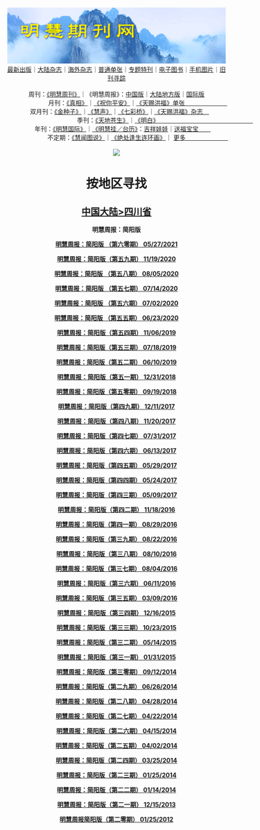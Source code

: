 <a id="user-content-1" class="anchor" aria-hidden="true" href="#1">
<a name="1" id="1" target="_blank"></a> <span id="1">
<a name="2" id="2" target="_blank"></a> <span id="2">
<a name="3" id="3" target="_blank"></a> <span id="3">
<a name="4" id="4" target="_blank"></a> <span id="4">
<a name="5" id="5" target="_blank"></a> <span id="5">
<a name="6" id="6" target="_blank"></a> <span id="6">
<a name="7" id="7" target="_blank"></a> <span id="7">
<a id="user-content-1" href="#1">
<div align="center">
<a target="_blank" href="https://github.com/19920513/djy/blob/master/gb/nsc413.md#1"><img src="https://github.com/pdf-edit/qikan/blob/master/mhqk.png?raw=true"></a><br>
<a href="https://github.com/pdf-edit/qikan/blob/master/display.aspx/category_id/8/page_1.md">最新出版</a>｜<a href="https://github.com/pdf-edit/qikan/blob/master/category.aspx/category/mainland/page_1.md">大陆杂志</a>｜<a href="https://github.com/pdf-edit/qikan/blob/master/category.aspx/category/overseas/page_1.md">海外杂志</a>｜<a href="https://github.com/pdf-edit/qikan/blob/master/display.aspx/category_id/4/guige_id/3/page_1.md">普通单张</a>｜<a href="https://github.com/pdf-edit/qikan/blob/master/category.aspx/category/zhuanti/page_1.md">专题特刊</a>｜<a href="https://github.com/pdf-edit/qikan/blob/master/display.aspx/category_id/6/meijie_id/2/page_1.md">电子图书</a>｜<a href="https://github.com/pdf-edit/qikan/blob/master/display.aspx/qikan_type_id/11075/page_1.md">手机图片</a>｜<a href="https://github.com/pdf-edit/qikan/blob/master/display.aspx/category_id/5/zhouqi_id/6/page_1.md">旧刊寻踪</a><a href="https://github.com/pdf-edit/qikan/blob/master/UpdatedArticles.aspx/page_1.md"></a>
<br>
<br>
周刊：<a href="https://github.com/pdf-edit/qikan/blob/master/display.aspx/qikan_type_id/5179/page_1.md">《明慧周刊》</a>｜《明慧周报》：<a href="https://github.com/pdf-edit/qikan/blob/master/display.aspx/qikan_type_id/5178/page_1.md">中国版</a>｜<a href="https://github.com/pdf-edit/qikan/blob/master/mainland.aspx/page_1.md">大陆地方版</a>｜<a href="https://github.com/pdf-edit/qikan/blob/master/display.aspx/qikan_type_id/5151/page_1.md">国际版</a><br>
月刊：<a href="https://github.com/pdf-edit/qikan/blob/master/display.aspx/qikan_type_id/5240/page_1.md">《真相》</a>｜<a href="https://github.com/pdf-edit/qikan/blob/master/display.aspx/qikan_type_id/11182/page_1.md">《祝你平安》</a>｜<a href="https://github.com/pdf-edit/qikan/blob/master/display.aspx/qikan_type_id/5360/keyword/E5/contain/true/page_1.md">《天赐洪福》单张　　　　　　　</a><br>
双月刊：<a href="https://github.com/pdf-edit/qikan/blob/master/display.aspx/qikan_type_id/7500/page_1.md">《金种子》</a>｜<a href="https://github.com/pdf-edit/qikan/blob/master/display.aspx/qikan_type_id/5638/page_1.md">《慧声》</a>｜<a href="https://github.com/pdf-edit/qikan/blob/master/display.aspx/qikan_type_id/7268/page_1.md">《七彩桥》</a>｜<a href="https://github.com/pdf-edit/qikan/blob/master/display.aspx/qikan_type_id/5360/keyword/E5/contain/false/page_1.md">《天赐洪福》杂志　</a> <br>
季刊：<a href="https://github.com/pdf-edit/qikan/blob/master/display.aspx/qikan_type_id/5139/page_1.md">《天地苍生》</a>｜<a href="https://github.com/pdf-edit/qikan/blob/master/display.aspx/qikan_type_id/5140/page_1.md">《明白》　　　　　　　　　　　　　　　　</a><br>
年刊：<a href="https://github.com/pdf-edit/qikan/blob/master/display.aspx/qikan_type_id/10922/page_1.md">《明慧国际》</a>｜<a href="https://github.com/pdf-edit/qikan/blob/master/display.aspx/category_id/6/meijie_id/3/page_1.md">《明慧挂／台历》</a>：<a href="https://github.com/pdf-edit/qikan/blob/master/display.aspx/category_id/6/meijie_id/3/keyword/E5/page_1.md">吉祥娃娃</a>｜<a href="https://github.com/pdf-edit/qikan/blob/master/display.aspx/category_id/6/meijie_id/3/keyword/E9/page_1.md">送福宝宝　　</a><br> 
不定期：<a href="https://github.com/pdf-edit/qikan/blob/master/display.aspx/qikan_type_id/11185/page_1.md">《慧闻图说》</a>｜<a href="https://github.com/pdf-edit/qikan/blob/master/display.aspx/qikan_type_id/11131/page_1.md">《绝处逢生连环画》</a>｜ <a href="https://github.com/pdf-edit/qikan/blob/master/display.aspx/category_id/6/meijie_id/3/keyword/other/page_1.md">更多　　　　　　　</a> <br>
<br>
<a target="_blank" href="https://github.com/19920513/djy/blob/master/gb/nsc413.md#1"><img src="https://raw.githubusercontent.com/19920513/www/master/t/lh600.jpg"></a><br>
<h1><strong>按地区寻找</strong></h1><p align="center"><h2><strong><a target="_blank" href="https://github.com/pdf-edit/qikan/blob/master/mainland.aspx/page_1.md">中国大陆</a><a target="_blank" href="https://github.com/pdf-edit/qikan/blob/master/mainland.aspx?category_id=7&location_id=24/page_1.md#1">>四川省</a></strong></h2></p>
<p align="center"><strong>明慧周报：简阳版</strong></p>
<p align="center"><strong><a target="_blank" href="https://gitlab.com/pdf-edit/pdfkit/-/raw/master/tests/pdf/202983.pdf">明慧周报：简阳版  （第六零期）       05/27/2021</a></strong></p>
<p align="center"><strong><a target="_blank" href="https://gitlab.com/pdf-edit/pdfkit/-/raw/master/tests/pdf/200265.pdf">明慧周报：简阳版（第五九期）       11/19/2020</a></strong></p>
<p align="center"><strong><a target="_blank" href="https://gitlab.com/pdf-edit/pdfkit/-/raw/master/tests/pdf/198723.pdf">明慧周报：简阳版  （第五八期）       08/05/2020</a></strong></p>
<p align="center"><strong><a target="_blank" href="https://gitlab.com/pdf-edit/pdfkit/-/raw/master/tests/pdf/198347.pdf">明慧周报：简阳版  （第五七期）       07/14/2020</a></strong></p>
<p align="center"><strong><a target="_blank" href="https://gitlab.com/pdf-edit/pdfkit/-/raw/master/tests/pdf/198176.pdf">明慧周报：简阳版  （第五六期）       07/02/2020</a></strong></p>
<p align="center"><strong><a target="_blank" href="https://gitlab.com/pdf-edit/pdfkit/-/raw/master/tests/pdf/198076.pdf">明慧周报：简阳版  （第五五期）       06/23/2020</a></strong></p>
<p align="center"><strong><a target="_blank" href="https://gitlab.com/pdf-edit/pdfkit/-/raw/master/tests/pdf/195090.pdf">明慧周报：简阳版（第五四期）       11/06/2019</a></strong></p>
<p align="center"><strong><a target="_blank" href="https://gitlab.com/pdf-edit/pdfkit/-/raw/master/tests/pdf/193596.pdf">明慧周报：简阳版（第五三期）       07/18/2019</a></strong></p>
<p align="center"><strong><a target="_blank" href="https://gitlab.com/pdf-edit/pdfkit/-/raw/master/tests/pdf/193145.pdf">明慧周报：简阳版（第五二期）       06/10/2019</a></strong></p>
<p align="center"><strong><a target="_blank" href="https://gitlab.com/pdf-edit/pdfkit/-/raw/master/tests/pdf/191200.pdf">明慧周报：简阳版（第五一期）       12/31/2018</a></strong></p>
<p align="center"><strong><a target="_blank" href="https://gitlab.com/pdf-edit/pdfkit/-/raw/master/tests/pdf/189854.pdf">明慧周报：简阳版（第五零期）       09/19/2018</a></strong></p>
<p align="center"><strong><a target="_blank" href="https://gitlab.com/pdf-edit/pdfkit/-/raw/master/tests/pdf/186146.pdf">明慧周报：简阳版（第四九期）       12/11/2017</a></strong></p>
<p align="center"><strong><a target="_blank" href="https://gitlab.com/pdf-edit/pdfkit/-/raw/master/tests/pdf/185808.pdf">明慧周报：简阳版（第四八期）       11/20/2017</a></strong></p>
<p align="center"><strong><a target="_blank" href="https://gitlab.com/pdf-edit/pdfkit/-/raw/master/tests/pdf/184030.pdf">明慧周报：简阳版（第四七期）       07/31/2017</a></strong></p>
<p align="center"><strong><a target="_blank" href="https://gitlab.com/pdf-edit/pdfkit/-/raw/master/tests/pdf/183270.pdf">明慧周报：简阳版（第四六期）       06/13/2017</a></strong></p>
<p align="center"><strong><a target="_blank" href="https://gitlab.com/pdf-edit/pdfkit/-/raw/master/tests/pdf/183019.pdf">明慧周报：简阳版（第四五期）       05/29/2017</a></strong></p>
<p align="center"><strong><a target="_blank" href="https://gitlab.com/pdf-edit/pdfkit/-/raw/master/tests/pdf/182949.pdf">明慧周报：简阳版（第四四期）       05/24/2017</a></strong></p>
<p align="center"><strong><a target="_blank" href="https://gitlab.com/pdf-edit/pdfkit/-/raw/master/tests/pdf/182716.pdf">明慧周报：简阳版（第四三期）       05/09/2017</a></strong></p>
<p align="center"><strong><a target="_blank" href="https://gitlab.com/pdf-edit/pdfkit/-/raw/master/tests/pdf/180078.pdf">明慧周报：简阳版（第四二期）       11/18/2016</a></strong></p>
<p align="center"><strong><a target="_blank" href="https://gitlab.com/pdf-edit/pdfkit/-/raw/master/tests/pdf/178742.pdf">明慧周报：简阳版（第四一期）       08/29/2016</a></strong></p>
<p align="center"><strong><a target="_blank" href="https://gitlab.com/pdf-edit/pdfkit/-/raw/master/tests/pdf/178626.pdf">明慧周报：简阳版（第三九期）       08/22/2016</a></strong></p>
<p align="center"><strong><a target="_blank" href="https://gitlab.com/pdf-edit/pdfkit/-/raw/master/tests/pdf/178438.pdf">明慧周报：简阳版（第三八期）       08/10/2016</a></strong></p>
<p align="center"><strong><a target="_blank" href="https://gitlab.com/pdf-edit/pdfkit/-/raw/master/tests/pdf/178331.pdf">明慧周报：简阳版（第三七期）       08/04/2016</a></strong></p>
<p align="center"><strong><a target="_blank" href="https://gitlab.com/pdf-edit/pdfkit/-/raw/master/tests/pdf/177513.pdf">明慧周报：简阳版（第三六期）       06/11/2016</a></strong></p>
<p align="center"><strong><a target="_blank" href="https://gitlab.com/pdf-edit/pdfkit/-/raw/master/tests/pdf/176045.pdf">明慧周报：简阳版（第三五期）       03/09/2016</a></strong></p>
<p align="center"><strong><a target="_blank" href="https://gitlab.com/pdf-edit/pdfkit/-/raw/master/tests/pdf/174774.pdf">明慧周报：简阳版（第三四期）       12/16/2015</a></strong></p>
<p align="center"><strong><a target="_blank" href="https://gitlab.com/pdf-edit/pdfkit/-/raw/master/tests/pdf/173837.pdf">明慧周报：简阳版（第三三期）       10/23/2015</a></strong></p>
<p align="center"><strong><a target="_blank" href="https://gitlab.com/pdf-edit/pdfkit/-/raw/master/tests/pdf/171293.pdf">明慧周报：简阳版（第三二期）       05/14/2015</a></strong></p>
<p align="center"><strong><a target="_blank" href="https://gitlab.com/pdf-edit/pdfkit/-/raw/master/tests/pdf/169884.pdf">明慧周报：简阳版（第三一期）       01/31/2015</a></strong></p>
<p align="center"><strong><a target="_blank" href="https://gitlab.com/pdf-edit/pdfkit/-/raw/master/tests/pdf/167713.pdf">明慧周报：简阳版（第三零期）       09/12/2014</a></strong></p>
<p align="center"><strong><a target="_blank" href="https://gitlab.com/pdf-edit/pdfkit/-/raw/master/tests/pdf/166499.pdf">明慧周报：简阳版（第二九期）       06/26/2014</a></strong></p>
<p align="center"><strong><a target="_blank" href="https://gitlab.com/pdf-edit/pdfkit/-/raw/master/tests/pdf/165562.pdf">明慧周报：简阳版（第二八期）       04/28/2014</a></strong></p>
<p align="center"><strong><a target="_blank" href="https://gitlab.com/pdf-edit/pdfkit/-/raw/master/tests/pdf/165463.pdf">明慧周报：简阳版（第二七期）       04/22/2014</a></strong></p>
<p align="center"><strong><a target="_blank" href="https://gitlab.com/pdf-edit/pdfkit/-/raw/master/tests/pdf/165352.pdf">明慧周报：简阳版（第二六期）       04/15/2014</a></strong></p>
<p align="center"><strong><a target="_blank" href="https://gitlab.com/pdf-edit/pdfkit/-/raw/master/tests/pdf/165162.pdf">明慧周报：简阳版（第二五期）       04/02/2014</a></strong></p>
<p align="center"><strong><a target="_blank" href="https://gitlab.com/pdf-edit/pdfkit/-/raw/master/tests/pdf/165053.pdf">明慧周报：简阳版（第二四期）       03/25/2014</a></strong></p>
<p align="center"><strong><a target="_blank" href="https://gitlab.com/pdf-edit/pdfkit/-/raw/master/tests/pdf/164162.pdf">明慧周报：简阳版（第二三期）       01/25/2014</a></strong></p>
<p align="center"><strong><a target="_blank" href="https://gitlab.com/pdf-edit/pdfkit/-/raw/master/tests/pdf/164005.pdf">明慧周报：简阳版（第二二期）       01/14/2014</a></strong></p>
<p align="center"><strong><a target="_blank" href="https://gitlab.com/pdf-edit/pdfkit/-/raw/master/tests/pdf/163534.pdf">明慧周报：简阳版（第二一期）       12/15/2013</a></strong></p>
<p align="center"><strong><a target="_blank" href="https://gitlab.com/pdf-edit/pdfkit/-/raw/master/tests/pdf/116351.pdf">明慧周报简阳版（第二零期）       01/25/2012</a></strong></p>

